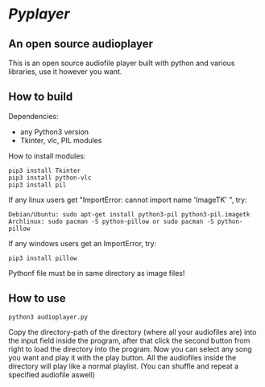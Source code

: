 # *Pyplayer*

## An open source audioplayer
This is an open source audiofile player built with python and various libraries, use it however you want.

## How to build

Dependencies:
- any Python3 version 
- Tkinter, vlc, PIL modules

How to install modules:
```
pip3 install Tkinter
pip3 install python-vlc
pip3 install pil 
```

If any linux users get "ImportError: cannot import name 'ImageTK' ", try:
```
Debian/Ubuntu: sudo apt-get install python3-pil python3-pil.imagetk
Archlinux: sudo pacman -S python-pillow or sudo pacman -S python-pillow
```

If any windows users get an ImportError, try:
```
pip3 install pillow
```
Pythonf file must be in same directory as image files!

## How to use
```
python3 audioplayer.py
```

Copy the directory-path of the directory (where all your audiofiles are) into the input field inside the program, after that click the second button from right to load the directory into the program. Now you can select any song you want and play it with the play button. All the audiofiles inside the directory will play like a normal playlist. (You can shuffle and repeat a specified audiofile aswell)
